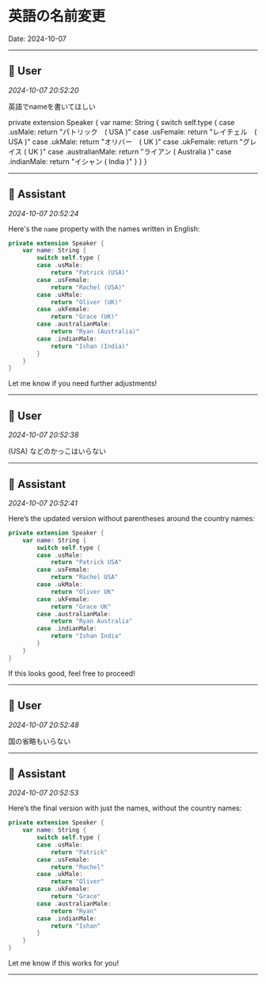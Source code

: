 # 英語の名前変更

Date: 2024-10-07

---

## 👤 User
*2024-10-07 20:52:20*

英語でnameを書いてほしい

private extension Speaker {
    var name: String {
        switch self.type {
        case .usMale:
            return "パトリック　( USA )"
        case .usFemale:
            return "レイチェル　( USA )"
        case .ukMale:
            return "オリバー　( UK )"
        case .ukFemale:
            return "グレイス  ( UK )"
        case .australianMale:
            return "ライアン  ( Australia )"
        case .indianMale:
            return "イシャン  ( India )"
        }
    }
}

---

## 🤖 Assistant
*2024-10-07 20:52:24*

Here's the `name` property with the names written in English:

```swift
private extension Speaker {
    var name: String {
        switch self.type {
        case .usMale:
            return "Patrick (USA)"
        case .usFemale:
            return "Rachel (USA)"
        case .ukMale:
            return "Oliver (UK)"
        case .ukFemale:
            return "Grace (UK)"
        case .australianMale:
            return "Ryan (Australia)"
        case .indianMale:
            return "Ishan (India)"
        }
    }
}
```

Let me know if you need further adjustments!

---

## 👤 User
*2024-10-07 20:52:38*

(USA) などのかっこはいらない

---

## 🤖 Assistant
*2024-10-07 20:52:41*

Here’s the updated version without parentheses around the country names:

```swift
private extension Speaker {
    var name: String {
        switch self.type {
        case .usMale:
            return "Patrick USA"
        case .usFemale:
            return "Rachel USA"
        case .ukMale:
            return "Oliver UK"
        case .ukFemale:
            return "Grace UK"
        case .australianMale:
            return "Ryan Australia"
        case .indianMale:
            return "Ishan India"
        }
    }
}
``` 

If this looks good, feel free to proceed!

---

## 👤 User
*2024-10-07 20:52:48*

国の省略もいらない

---

## 🤖 Assistant
*2024-10-07 20:52:53*

Here’s the final version with just the names, without the country names:

```swift
private extension Speaker {
    var name: String {
        switch self.type {
        case .usMale:
            return "Patrick"
        case .usFemale:
            return "Rachel"
        case .ukMale:
            return "Oliver"
        case .ukFemale:
            return "Grace"
        case .australianMale:
            return "Ryan"
        case .indianMale:
            return "Ishan"
        }
    }
}
```

Let me know if this works for you!

---
